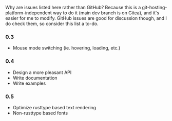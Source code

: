 Why are issues listed here rather than GitHub? Because this is a
git-hosting-platform-independent way to do it (main dev branch is on
Gitea), and it's easier for me to modify. GitHub issues are good for
discussion though, and I do check them, so consider this list a to-do.

### 0.3
- Mouse mode switching (ie. hovering, loading, etc.)

### 0.4
- Design a more pleasant API
- Write documentation
- Write examples

### 0.5
- Optimize rusttype based text rendering
- Non-rusttype based fonts
